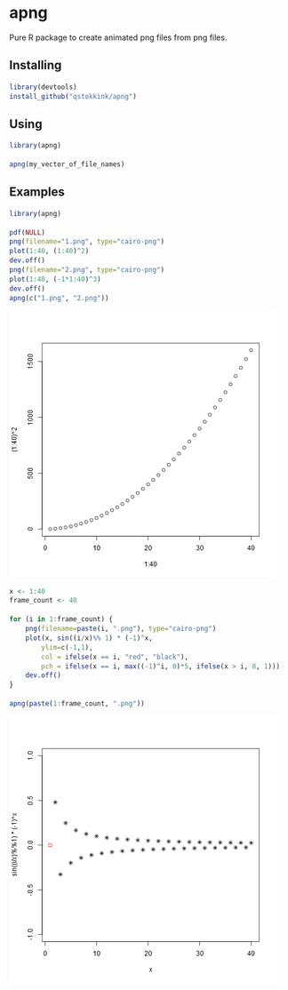 # apng

Pure R package to create animated png files from png files.

## Installing

```R
library(devtools)
install_github("qstokkink/apng")
```

## Using

```R
library(apng)

apng(my_vector_of_file_names)
```

## Examples

```R
library(apng)

pdf(NULL)
png(filename="1.png", type="cairo-png")
plot(1:40, (1:40)^2)
dev.off()
png(filename="2.png", type="cairo-png")
plot(1:40, (-1*1:40)^3)
dev.off()
apng(c("1.png", "2.png"))
```

![Example output](https://github.com/qstokkink/qstokkink.github.io/blob/master/output.png)

```R
x <- 1:40
frame_count <- 40

for (i in 1:frame_count) {
	png(filename=paste(i, ".png"), type="cairo-png")
	plot(x, sin((i/x)%% 1) * (-1)^x,
		ylim=c(-1,1),
		col = ifelse(x == i, "red", "black"),
		pch = ifelse(x == i, max((-1)^i, 0)*5, ifelse(x > i, 8, 1)))
	dev.off()
}

apng(paste(1:frame_count, ".png"))
```

![Example output2](https://github.com/qstokkink/qstokkink.github.io/blob/master/output2.png)

